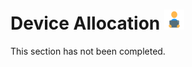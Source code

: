 # Device Allocation <img src="../img/device-allocation.png" />

This section has not been completed.